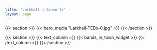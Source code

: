 ```yaml
---
title: 'Larkhall | Concerts'
layout: page
---
```


{{< section >}}
    {{< hero_media "Larkhall-TEDx-0.jpg" >}}
{{< /section >}}

{{< section >}}
    {{< text_column >}}
{{< bands_in_town_widget >}}
    {{< /text_column >}}
{{< /section >}}
